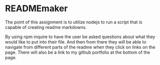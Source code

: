 # READMEmaker

The point of this assignment is to utilize nodejs to run a script that is capable of creating readme markdowns.

By using npm inquire to have the user be asked questions about what they would like to put into their file.
And then from there they will be able to navigate from different parts of the readme when they click on links on the page.
There will also be a link to my github portfolio at the bottom of the page.